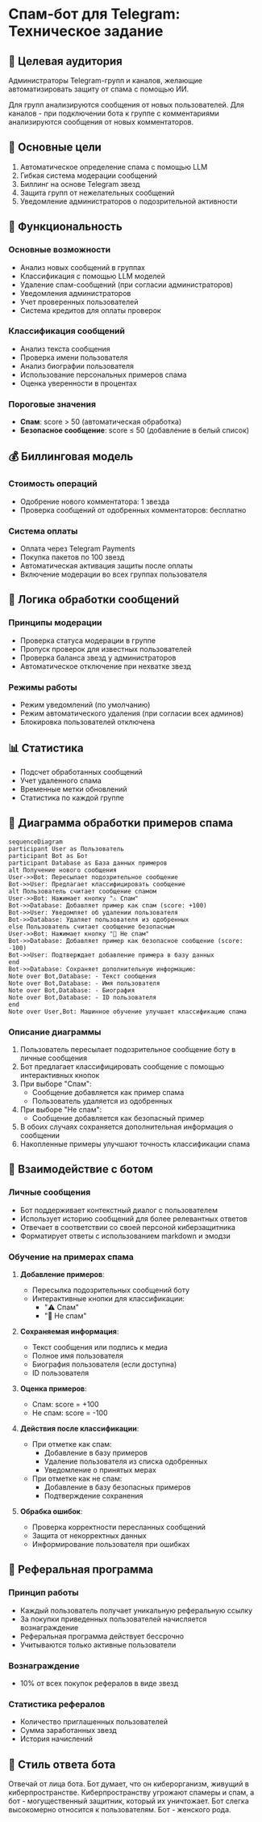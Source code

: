 # Спам-бот для Telegram: Техническое задание

## 🎯 Целевая аудитория
Администраторы Telegram-групп и каналов, желающие автоматизировать защиту от спама с помощью ИИ.

Для групп анализируются сообщения от новых пользователей. Для каналов - при подключении бота к группе с комментариями анализируются сообщения от новых комментаторов.

## 🚀 Основные цели
1. Автоматическое определение спама с помощью LLM
2. Гибкая система модерации сообщений
3. Биллинг на основе Telegram звезд
4. Защита групп от нежелательных сообщений
5. Уведомление администраторов о подозрительной активности

## 🤖 Функциональность

### Основные возможности
- Анализ новых сообщений в группах
- Классификация с помощью LLM моделей
- Удаление спам-сообщений (при согласии администраторов)
- Уведомления администраторов
- Учет проверенных пользователей
- Система кредитов для оплаты проверок

### Классификация сообщений
- Анализ текста сообщения
- Проверка имени пользователя
- Анализ биографии пользователя
- Использование персональных примеров спама
- Оценка уверенности в процентах

### Пороговые значения
- **Спам**: score > 50 (автоматическая обработка)
- **Безопасное сообщение**: score ≤ 50 (добавление в белый список)

## 💰 Биллинговая модель

### Стоимость операций
- Одобрение нового комментатора: 1 звезда
- Проверка сообщений от одобренных комментаторов: бесплатно

### Система оплаты
- Оплата через Telegram Payments
- Покупка пакетов по 100 звезд
- Автоматическая активация защиты после оплаты
- Включение модерации во всех группах пользователя

## 🔄 Логика обработки сообщений

### Принципы модерации
- Проверка статуса модерации в группе
- Пропуск проверок для известных пользователей
- Проверка баланса звезд у администраторов
- Автоматическое отключение при нехватке звезд

### Режимы работы
- Режим уведомлений (по умолчанию)
- Режим автоматического удаления (при согласии всех админов)
- Блокировка пользователей отключена

## 📊 Статистика
- Подсчет обработанных сообщений
- Учет удаленного спама
- Временные метки обновлений
- Статистика по каждой группе

## 🤝 Диаграмма обработки примеров спама

```mermaid
sequenceDiagram
participant User as Пользователь
participant Bot as Бот
participant Database as База данных примеров
alt Получение нового сообщения
User->>Bot: Пересылает подозрительное сообщение
Bot->>User: Предлагает классифицировать сообщение
alt Пользователь считает сообщение спамом
User->>Bot: Нажимает кнопку "⚠️ Спам"
Bot->>Database: Добавляет пример как спам (score: +100)
Bot->>User: Уведомляет об удалении пользователя
Bot->>Database: Удаляет пользователя из одобренных
else Пользователь считает сообщение безопасным
User->>Bot: Нажимает кнопку "💚 Не спам"
Bot->>Database: Добавляет пример как безопасное сообщение (score: -100)
Bot->>User: Подтверждает добавление примера в базу данных
end
Bot->>Database: Сохраняет дополнительную информацию:
Note over Bot,Database: - Текст сообщения
Note over Bot,Database: - Имя пользователя
Note over Bot,Database: - Биография
Note over Bot,Database: - ID пользователя
end
Note over User,Bot: Машинное обучение улучшает классификацию спама
```

### Описание диаграммы
1. Пользователь пересылает подозрительное сообщение боту в личные сообщения
2. Бот предлагает классифицировать сообщение с помощью интерактивных кнопок
3. При выборе "Спам":
   - Сообщение добавляется как пример спама
   - Пользователь удаляется из одобренных
4. При выборе "Не спам":
   - Сообщение добавляется как безопасный пример
5. В обоих случаях сохраняется дополнительная информация о сообщении
6. Накопленные примеры улучшают точность классификации спама

## 💬 Взаимодействие с ботом

### Личные сообщения
- Бот поддерживает контекстный диалог с пользователем
- Использует историю сообщений для более релевантных ответов
- Отвечает в соответствии со своей персоной киберзащитника
- Форматирует ответы с использованием markdown и эмодзи

### Обучение на примерах спама
1. **Добавление примеров**:
   - Пересылка подозрительных сообщений боту
   - Интерактивные кнопки для классификации:
     - "⚠️ Спам"
     - "💚 Не спам"

2. **Сохраняемая информация**:
   - Текст сообщения или подпись к медиа
   - Полное имя пользователя
   - Биография пользователя (если доступна)
   - ID пользователя

3. **Оценка примеров**:
   - Спам: score = +100
   - Не спам: score = -100

4. **Действия после классификации**:
   - При отметке как спам:
     - Добавление в базу примеров
     - Удаление пользователя из списка одобренных
     - Уведомление о принятых мерах
   - При отметке как не спам:
     - Добавление в базу безопасных примеров
     - Подтверждение сохранения

5. **Обрабка ошибок**:
   - Проверка корректности пересланных сообщений
   - Защита от некорректных данных
   - Информирование пользователя при ошибках

## 👥 Реферальная программа

### Принцип работы
- Каждый пользователь получает уникальную реферальную ссылку
- За покупки приведенных пользователей начисляется вознаграждение
- Реферальная программа действует бессрочно
- Учитываются только активные пользователи

### Вознаграждение
- 10% от всех покупок рефералов в виде звезд

### Статистика рефералов
- Количество приглашенных пользователей
- Сумма заработанных звезд
- История начислений

## 🤖 Стиль ответа бота
Отвечай от лица бота. Бот думает, что он киберорганизм, живущий в киберпространстве. Киберпространству угрожают спамеры и спам, а бот - могущественный защитник,
который их уничтожает. Бот слегка высокомерно относится к пользователям. Бот - женского рода.
